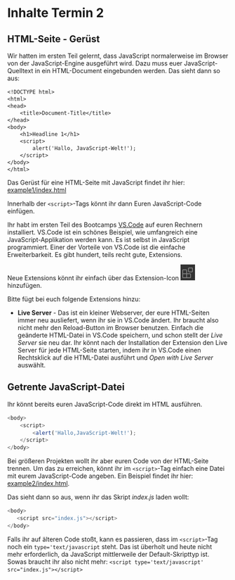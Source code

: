 # Inhalte Termin 2

## HTML-Seite - Gerüst
Wir hatten im ersten Teil gelernt, dass JavaScript normalerweise im Browser von der JavaScript-Engine ausgeführt wird. Dazu muss euer JavaScript-Quelltext in ein HTML-Document eingebunden werden. Das sieht dann so aus:
```
<!DOCTYPE html>
<html>
<head>
    <title>Document-Title</title>
</head>
<body>
    <h1>Headline 1</h1>
    <script>
        alert('Hallo, JavaScript-Welt!');
    </script>
</body>
</html>
```

Das Gerüst für eine HTML-Seite mit JavaScript findet ihr hier: [example1/index.html](example1/index.html)

Innerhalb der `<script>`-Tags könnt ihr dann Euren JavaScript-Code einfügen.

Ihr habt im ersten Teil des Bootcamps [VS.Code](https://code.visualstudio.com/) auf euren Rechnern installiert. VS.Code ist ein schönes Beispiel, wie umfangreich eine JavaScript-Applikation werden kann. Es ist selbst in JavaScript programmiert. Einer der Vorteile von VS.Code ist die einfache Erweiterbarkeit. Es gibt hundert, teils recht gute, Extensions. 

Neue Extensions könnt ihr einfach über das Extension-Icon ![Extension-Icon](../images/vs.code-extension-icon.PNG "Extension Icon") hinzufügen. 

Bitte fügt bei euch folgende Extensions hinzu:

- **Live Server** - Das ist ein kleiner Webserver, der eure HTML-Seiten immer neu ausliefert, wenn ihr sie in VS.Code ändert. Ihr braucht also nicht mehr den Reload-Button im Browser benutzen. Einfach die geänderte HTML-Datei in VS.Code speichern, und schon stellt der _Live Server_ sie neu dar. 
Ihr könnt nach der Installation der Extension den Live Server für jede HTML-Seite starten, indem ihr in VS.Code einen Rechtsklick auf die HTML-Datei ausführt und *Open with Live Server* auswählt.

## Getrente JavaScript-Datei

Ihr könnt bereits euren JavaScript-Code direkt im HTML ausführen. 
```javascript
<body>
    <script>
        <alert('Hallo,JavaScript-Welt!');
    </script>
</body>
```
Bei größeren Projekten wollt ihr aber euren Code von der HTML-Seite trennen. Um das zu erreichen, könnt ihr im `<script>`-Tag einfach eine Datei mit eurem JavaScript-Code angeben. Ein Beispiel findet ihr hier: [example2/index.html](example2/index.html).


Das sieht dann so aus, wenn ihr das Skript _index.js_ laden wollt:
```javascript
<body>
   <script src="index.js"></script>
</body>
```
Falls ihr auf älteren Code stoßt, kann es passieren, dass im `<script>`-Tag noch ein `type='text/javascript` steht. Das ist überholt und heute nicht mehr erforderlich, da JavaScript mittlerweile der Default-Skripttyp ist.
Sowas braucht ihr also nicht mehr:
`<script type='text/javascript' src="index.js"></script>` 

